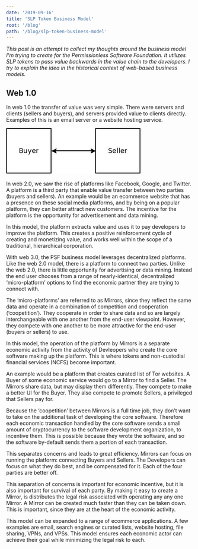 ```yaml
---
date: '2019-09-16'
title: 'SLP Token Business Model'
root: '/blog'
path: '/blog/slp-token-business-model'
---
```


*This post is an attempt to collect my thoughts around the business model I'm trying to create for the Permissionless Software Foundation. It utilizes SLP tokens to pass value backwards in the value chain to the developers. I try to explain the idea in the historical context of web-based business models.*

## Web 1.0
In web 1.0 the transfer of value was very simple. There were servers and clients (sellers and buyers), and servers provided value to clients directly. Examples of this is an email server or a website hosting service.

![Web 1.0](./images/web1.jpeg 'Web 1.0')

In web 2.0, we saw the rise of platforms like Facebook, Google, and Twitter. A platform is a third party that enable value transfer between two parties (buyers and sellers). An example would be an ecommerce website that has a presence on these social media platforms, and by being on a popular platform, they can better attract new customers. The incentive for the platform is the opportunity for advertisement and data mining.

In this model, the platform extracts value and uses it to pay developers to improve the platform. This creates a positive reinforcement cycle of creating and monetizing value, and works well within the scope of a traditional, hierarchical corporation.

With web 3.0, the PSF business model leverages decentralized platforms. Like the web 2.0 model, there is a platform to connect two parties. Unlike the web 2.0, there is little opportunity for advertising or data mining. Instead the end user chooses from a range of nearly-identical, decentralized ‘micro-platform’ options to find the economic partner they are trying to connect with.

The ‘micro-platforms’ are referred to as Mirrors, since they reflect the same data and operate in a combination of competition and cooperation (‘coopetition’). They cooperate in order to share data and so are largely interchangeable with one another from the end-user viewpoint. However, they compete with one another to be more attractive for the end-user (buyers or sellers) to use.

In this model, the operation of the platform by Mirrors is a separate economic activity from the activity of Devleopers who create the core software making up the platform. This is where tokens and non-custodial financial services (NCFS) become important.

An example would be a platform that creates curated list of Tor websites. A Buyer of some economic service would go to a Mirror to find a Seller. The Mirrors share data, but may display them differently. They compete to make a better UI for the Buyer. They also compete to promote Sellers, a privileged that Sellers pay for.

Because the ‘coopetition’ between Mirrors is a full time job, they don’t want to take on the additional task of developing the core software. Therefore each economic transaction handled by the core software sends a small amount of cryptocurrency to the software development organization, to incentive them. This is possible because they wrote the software, and so the software by-default sends them a portion of each transaction.

This separates concerns and leads to great efficiency. Mirrors can focus on running the platform: connecting Buyers and Sellers. The Developers can focus on what they do best, and be compensated for it. Each of the four parties are better off.

This separation of concerns is important for economic incentive, but it is also important for survival of each party. By making it easy to create a Mirror, is distributes the legal risk associated with operating any any one Mirror. A Mirror can be created much faster than they can be taken down. This is important, since they are at the heart of the economic activity.

This model can be expanded to a range of ecommerce applications. A few examples are email, search engines or curated lists, website hosting, file sharing, VPNs, and VPSs. This model ensures each economic actor can achieve their goal while minimizing the legal risk to each.
